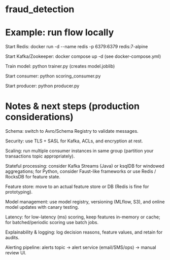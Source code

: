 # fraud_detection


# Example: run flow locally

Start Redis: docker run -d --name redis -p 6379:6379 redis:7-alpine

Start Kafka/Zookeeper: docker compose up -d (see docker-compose.yml)

Train model: python trainer.py (creates model.joblib)

Start consumer: python scoring_consumer.py

Start producer: python producer.py


# Notes & next steps (production considerations)

Schema: switch to Avro/Schema Registry to validate messages.

Security: use TLS + SASL for Kafka, ACLs, and encryption at rest.

Scaling: run multiple consumer instances in same group (partition your transactions topic appropriately).

Stateful processing: consider Kafka Streams (Java) or ksqlDB for windowed aggregations; for Python, consider Faust-like frameworks or use Redis / RocksDB for feature state.

Feature store: move to an actual feature store or DB (Redis is fine for prototyping).

Model management: use model registry, versioning (MLflow, S3), and online model updates with canary testing.

Latency: for low-latency (ms) scoring, keep features in-memory or cache; for batched/periodic scoring use batch jobs.

Explainability & logging: log decision reasons, feature values, and retain for audits.

Alerting pipeline: alerts topic → alert service (email/SMS/ops) → manual review UI.

